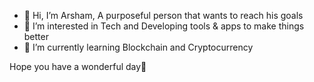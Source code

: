 - 👋 Hi, I’m Arsham, A purposeful person that wants to reach his goals
- 👀 I’m interested in Tech and Developing tools & apps to make things better
- 🌱 I’m currently learning Blockchain and Cryptocurrency

Hope you have a wonderful day💞️
